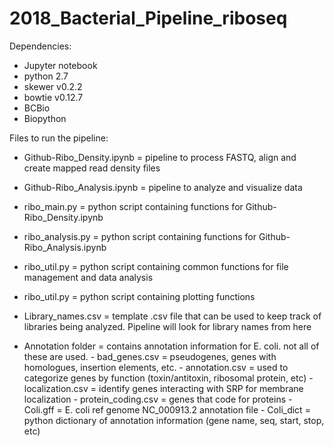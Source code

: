 # 2018_Bacterial_Pipeline_riboseq
  
Dependencies:
  - Jupyter notebook
  - python 2.7
  - skewer v0.2.2 
  - bowtie v0.12.7
  - BCBio
  - Biopython
  
Files to run the pipeline:
  - Github-Ribo_Density.ipynb  = pipeline to process FASTQ, align and create mapped read density files 
  - Github-Ribo_Analysis.ipynb = pipeline to analyze and visualize data
  
  - ribo_main.py     = python script containing functions for Github-Ribo_Density.ipynb
  - ribo_analysis.py = python script containing functions for Github-Ribo_Analysis.ipynb
  - ribo_util.py     = python script containing common functions for file management and data analysis
  - ribo_util.py     = python script containing plotting functions
  
  - Library_names.csv = template .csv file that can be used to keep track of libraries being analyzed. 
                        Pipeline will look for library names from here
                        
  - Annotation folder = contains annotation information for E. coli. not all of these are used.
                          - bad_genes.csv      = pseudogenes, genes with homologues, insertion elements, etc. 
                          - annotation.csv     = used to categorize genes by function (toxin/antitoxin, ribosomal protein, etc)
                          - localization.csv   = identify genes interacting with SRP for membrane localization
                          - protein_coding.csv = genes that code for proteins
                          - Coli.gff           = E. coli ref genome NC_000913.2 annotation file
                          - Coli_dict          = python dictionary of annotation information (gene name, seq, start, stop, etc)
  
